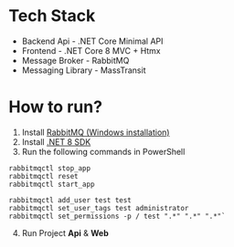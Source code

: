# Tech Stack
- Backend Api - .NET Core Minimal API
- Frontend - .NET Core 8 MVC + Htmx
- Message Broker - RabbitMQ
- Messaging Library - MassTransit

# How to run?
1. Install [RabbitMQ (Windows installation)](https://www.rabbitmq.com)
2. Install [.NET 8 SDK](https://dotnet.microsoft.com/en-us/download)
3. Run the following commands in PowerShell


```shell
rabbitmqctl stop_app
rabbitmqctl reset
rabbitmqctl start_app

rabbitmqctl add_user test test
rabbitmqctl set_user_tags test administrator
rabbitmqctl set_permissions -p / test ".*" ".*" ".*"`
```
4. Run Project **Api** & **Web**